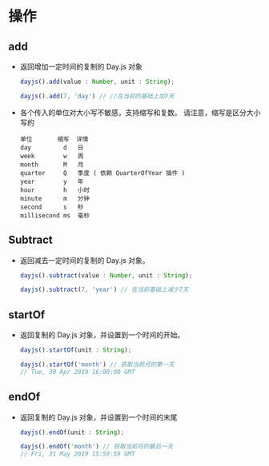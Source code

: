 # 操作

## add

  + 返回增加一定时间的复制的 Day.js 对象

    ```js
    dayjs().add(value : Number, unit : String);

    dayjs().add(7, 'day') // //在当前的基础上加7天
    ```

  + 各个传入的单位对大小写不敏感，支持缩写和复数。 请注意，缩写是区分大小写的

    ```
    单位       缩写  详情
    day         d   日
    week        w   周
    month       M   月
    quarter     Q   季度 ( 依赖 QuarterOfYear 插件 )
    year        y   年
    hour        h   小时
    minute      m   分钟
    second      s   秒
    millisecond ms  毫秒
    ```

## Subtract

  + 返回减去一定时间的复制的 Day.js 对象。

    ```js
    dayjs().subtract(value : Number, unit : String);

    dayjs().subtract(7, 'year') // 在当前基础上减少7天
    ```

## startOf

  + 返回复制的 Day.js 对象，并设置到一个时间的开始。

    ```js
    dayjs().startOf(unit : String);

    dayjs().startOf('month') // 获取当前月的第一天
    // Tue, 30 Apr 2019 16:00:00 GMT
    ```

## endOf

  + 返回复制的 Day.js 对象，并设置到一个时间的末尾

    ```js
    dayjs().endOf(unit : String);

    dayjs().endOf('month') // 获取当前月的最后一天
    // Fri, 31 May 2019 15:59:59 GMT
    ```
